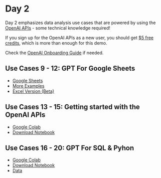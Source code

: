 # Day 2

Day 2 emphasizes data analysis use cases that are powered by using the [OpenAI APIs](https://platform.openai.com/) - some technical knowledge required!

If you sign up for the OpenAI APIs as a new user, you should get [$5 free credits](https://help.openai.com/en/articles/4936830-what-happens-after-i-use-my-free-tokens-or-the-3-months-is-up-in-the-free-trial), which is more than enough for this demo.

Check the [OpenAI Onboarding Guide](https://github.com/tobiaszwingmann/chatgpt-for-data-analytics/blob/main/Day%202/OpenAI%20Platform%20Onboarding.pdf) if needed.

## Use Cases 9 - 12: GPT For Google Sheets
* [Google Sheets](https://docs.google.com/spreadsheets/d/1B_UzFsSeJgrZi04VHmnd7bq4-R55F-gLBRgzUkKaM8o/edit?usp=sharing)
* [More Examples](https://docs.google.com/spreadsheets/d/1jGXh9ZLuPd7FJkfaH0kTqIIBuHcbbWU5-psiXyF5QZ8/template/preview)
* [Excel Version (Beta)](https://www.microsoft.com/en-us/garage/profiles/excel-labs/)

## Use Cases 13 - 15: Getting started with the OpenAI APIs
* [Google Colab](https://colab.research.google.com/drive/1QCFVpTem-miQhyxhhmVWbhmWo2Ob1PEM?usp=sharing)
* [Download Notebook](https://github.com/tobiaszwingmann/chatgpt-for-data-analytics/blob/main/Day%202/Lab_Getting_started_with_the_OpenAI_APIs.ipynb)

## Use Cases 16 - 20: GPT For SQL & Pyhon
* [Google Colab](https://colab.research.google.com/drive/1WOK7J6eEOaYKrKMS8UdUFSp97vZjzCqb?usp=sharing)
* [Download Notebook](https://github.com/tobiaszwingmann/chatgpt-for-data-analytics/blob/main/Day%202/ChatGPT_For_SQL_and_Python.ipynb)
* [Data](https://github.com/tobiaszwingmann/chatgpt-for-data-analytics/blob/main/Day%202/sample_warehouse.db)
